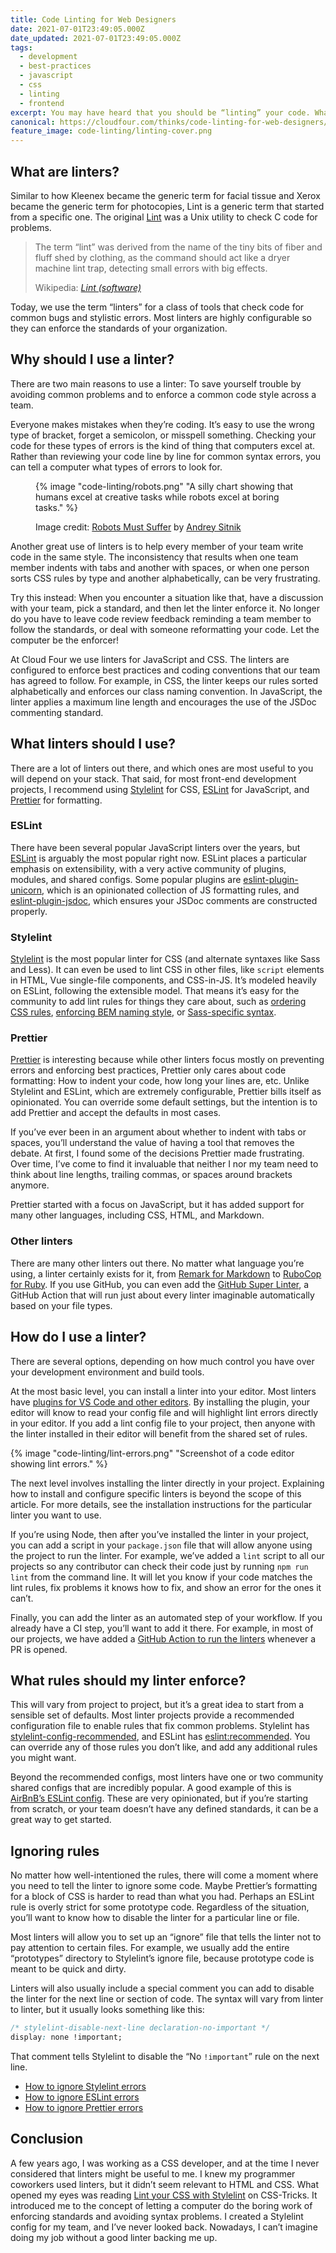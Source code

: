```yaml
---
title: Code Linting for Web Designers
date: 2021-07-01T23:49:05.000Z
date_updated: 2021-07-01T23:49:05.000Z
tags:
  - development
  - best-practices
  - javascript
  - css
  - linting
  - frontend
excerpt: You may have heard that you should be “linting” your code. What does that mean? Why would you want to do it?
canonical: https://cloudfour.com/thinks/code-linting-for-web-designers/
feature_image: code-linting/linting-cover.png
---
```


## What are linters?

Similar to how Kleenex became the generic term for facial tissue and Xerox became the generic term for photocopies, Lint is a generic term that started from a specific one. The original [Lint](https://www.unix.com/man-page/FreeBSD/1/lint/) was a Unix utility to check C code for problems.

> The term “lint” was derived from the name of the tiny bits of fiber and fluff shed by clothing, as the command should act like a dryer machine lint trap, detecting small errors with big effects.
>
> <footer>Wikipedia: <cite><a href="https://en.wikipedia.org/wiki/Lint_(software)">Lint (software)</a></cite></footer>

Today, we use the term “linters” for a class of tools that check code for common bugs and stylistic errors. Most linters are highly configurable so they can enforce the standards of your organization.

## Why should I use a linter?

There are two main reasons to use a linter: To save yourself trouble by avoiding common problems and to enforce a common code style across a team.

Everyone makes mistakes when they’re coding. It’s easy to use the wrong type of bracket, forget a semicolon, or misspell something. Checking your code for these types of errors is the kind of thing that computers excel at. Rather than reviewing your code line by line for common syntax errors, you can tell a computer what types of errors to look for.

<figure>

{% image "code-linting/robots.png" "A silly chart showing that humans excel at creative tasks while robots excel at boring tasks." %}

<figcaption>

Image credit: [Robots Must Suffer](http://slides.com/ai/linters) by [Andrey Sitnik](https://twitter.com/sitnikcode)

</figcaption>
</figure>

Another great use of linters is to help every member of your team write code in the same style. The inconsistency that results when one team member indents with tabs and another with spaces, or when one person sorts CSS rules by type and another alphabetically, can be very frustrating.

Try this instead: When you encounter a situation like that, have a discussion with your team, pick a standard, and then let the linter enforce it. No longer do you have to leave code review feedback reminding a team member to follow the standards, or deal with someone reformatting your code. Let the computer be the enforcer!

At Cloud Four we use linters for JavaScript and CSS. The linters are configured to enforce best practices and coding conventions that our team has agreed to follow. For example, in CSS, the linter keeps our rules sorted alphabetically and enforces our class naming convention. In JavaScript, the linter applies a maximum line length and encourages the use of the JSDoc commenting standard.

## What linters should I use?

There are a lot of linters out there, and which ones are most useful to you will depend on your stack. That said, for most front-end development projects, I recommend using [Stylelint](https://stylelint.io/) for CSS, [ESLint](https://eslint.org/) for JavaScript, and [Prettier](https://prettier.io/) for formatting.

### ESLint

There have been several popular JavaScript linters over the years, but [ESLint](https://eslint.org/) is arguably the most popular right now. ESLint places a particular emphasis on extensibility, with a very active community of plugins, modules, and shared configs. Some popular plugins are [eslint-plugin-unicorn](https://github.com/sindresorhus/eslint-plugin-unicorn), which is an opinionated collection of JS formatting rules, and [eslint-plugin-jsdoc](https://github.com/gajus/eslint-plugin-jsdoc), which ensures your JSDoc comments are constructed properly.

### Stylelint

[Stylelint](https://stylelint.io/) is the most popular linter for CSS (and alternate syntaxes like Sass and Less). It can even be used to lint CSS in other files, like `script` elements in HTML, Vue single-file components, and CSS-in-JS. It’s modeled heavily on ESLint, following the extensible model. That means it’s easy for the community to add lint rules for things they care about, such as [ordering CSS rules](https://github.com/hudochenkov/stylelint-order), [enforcing BEM naming style](https://github.com/simonsmith/stylelint-selector-bem-pattern), or [Sass-specific syntax](https://github.com/kristerkari/stylelint-scss).

### Prettier

[Prettier](https://prettier.io/) is interesting because while other linters focus mostly on preventing errors and enforcing best practices, Prettier only cares about code formatting: How to indent your code, how long your lines are, etc. Unlike Stylelint and ESLint, which are extremely configurable, Prettier bills itself as opinionated. You can override some default settings, but the intention is to add Prettier and accept the defaults in most cases.

If you’ve ever been in an argument about whether to indent with tabs or spaces, you’ll understand the value of having a tool that removes the debate. At first, I found some of the decisions Prettier made frustrating. Over time, I’ve come to find it invaluable that neither I nor my team need to think about line lengths, trailing commas, or spaces around brackets anymore.

Prettier started with a focus on JavaScript, but it has added support for many other languages, including CSS, HTML, and Markdown.

### Other linters

There are many other linters out there. No matter what language you’re using, a linter certainly exists for it, from [Remark for Markdown](https://github.com/remarkjs/remark-lint) to [RuboCop for Ruby](https://github.com/rubocop/rubocop). If you use GitHub, you can even add the [GitHub Super Linter](https://githu), a GitHub Action that will run just about every linter imaginable automatically based on your file types.

## How do I use a linter?

There are several options, depending on how much control you have over your development environment and build tools.

At the most basic level, you can install a linter into your editor. Most linters have [plugins for VS Code and other editors](https://stylelint.io/user-guide/integrations/editor). By installing the plugin, your editor will know to read your config file and will highlight lint errors directly in your editor. If you add a lint config file to your project, then anyone with the linter installed in their editor will benefit from the shared set of rules.

{% image "code-linting/lint-errors.png" "Screenshot of a code editor showing lint errors." %}

The next level involves installing the linter directly in your project. Explaining how to install and configure specific linters is beyond the scope of this article. For more details, see the installation instructions for the particular linter you want to use.

If you’re using Node, then after you’ve installed the linter in your project, you can add a script in your `package.json` file that will allow anyone using the project to run the linter. For example, we’ve added a `lint` script to all our projects so any contributor can check their code just by running `npm run lint` from the command line. It will let you know if your code matches the lint rules, fix problems it knows how to fix, and show an error for the ones it can’t.

Finally, you can add the linter as an automated step of your workflow. If you already have a CI step, you’ll want to add it there. For example, in most of our projects, we have added a [GitHub Action to run the linters](https://github.com/cloudfour/cloudfour.com-patterns/blob/v-next/.github/workflows/ci.yml) whenever a PR is opened.

## What rules should my linter enforce?

This will vary from project to project, but it’s a great idea to start from a sensible set of defaults. Most linter projects provide a recommended configuration file to enable rules that fix common problems. Stylelint has [stylelint-config-recommended](https://github.com/stylelint/stylelint-config-recommended), and ESLint has [eslint:recommended](https://eslint.org/docs/rules/). You can override any of those rules you don’t like, and add any additional rules you might want.

Beyond the recommended configs, most linters have one or two community shared configs that are incredibly popular. A good example of this is [AirBnB’s ESLint config](https://github.com/airbnb/javascript). These are very opinionated, but if you’re starting from scratch, or your team doesn’t have any defined standards, it can be a great way to get started.

## Ignoring rules

No matter how well-intentioned the rules, there will come a moment where you need to tell the linter to ignore some code. Maybe Prettier’s formatting for a block of CSS is harder to read than what you had. Perhaps an ESLint rule is overly strict for some prototype code. Regardless of the situation, you’ll want to know how to disable the linter for a particular line or file.

Most linters will allow you to set up an “ignore” file that tells the linter not to pay attention to certain files. For example, we usually add the entire “prototypes” directory to Stylelint’s ignore file, because prototype code is meant to be quick and dirty.

Linters will also usually include a special comment you can add to disable the linter for the next line or section of code. The syntax will vary from linter to linter, but it usually looks something like this:

```css
/* stylelint-disable-next-line declaration-no-important */
display: none !important;
```

That comment tells Stylelint to disable the “No `!important`” rule on the next line.

- [How to ignore Stylelint errors](https://stylelint.io/user-guide/ignore-code)
- [How to ignore ESLint errors](https://eslint.org/docs/user-guide/configuring/ignoring-code)
- [How to ignore Prettier errors](https://prettier.io/docs/en/ignore.html)

## Conclusion

A few years ago, I was working as a CSS developer, and at the time I never considered that linters might be useful to me. I knew my programmer coworkers used linters, but it didn’t seem relevant to HTML and CSS. What opened my eyes was reading [Lint your CSS with Stylelint](https://css-tricks.com/stylelint/) on CSS-Tricks. It introduced me to the concept of letting a computer do the boring work of enforcing standards and avoiding syntax problems. I created a Stylelint config for my team, and I’ve never looked back. Nowadays, I can’t imagine doing my job without a good linter backing me up.
